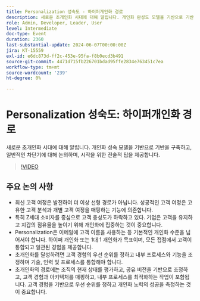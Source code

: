 ```yaml
---
title: Personalization 성숙도 - 하이퍼개인화 경로
description: 새로운 초개인화 시대에 대해 알립니다. 개인화 완성도 모델을 기반으로 기반을 구축하고, 일반적인 차단기에 대해 논의하며, 시작하기 위한 전술적 팁을 제공합니다.주요 토론 포인트 - 최신 고객 여정​과 초개인화를 시작하는 ​ 방법 조직에서 시작하는 방법
role: Admin, Developer, Leader, User
level: Intermediate
doc-type: Event
duration: 2360
last-substantial-update: 2024-06-07T00:00:00Z
jira: KT-15559
exl-id: e6dc873d-ff2c-453e-95fa-f8b0ecd3b491
source-git-commit: 4471d715fb226701bdad95ffe2834e763451c7ea
workflow-type: tm+mt
source-wordcount: '239'
ht-degree: 0%

---
```


# Personalization 성숙도: 하이퍼개인화 경로

새로운 초개인화 시대에 대해 알립니다. 개인화 성숙 모델을 기반으로 기반을 구축하고, 일반적인 차단기에 대해 논의하며, 시작을 위한 전술적 팁을 제공합니다.

>[!VIDEO](https://video.tv.adobe.com/v/3429288/?learn=on)

## 주요 논의 사항

* 최신 고객 여정은 발전하여 더 이상 선형 경로가 아닙니다. 성공적인 고객 여정은 고유한 고객 분석과 개별 고객 여정을 매핑하는 기능에 의존합니다.
* 특히 Z세대 소비자를 중심으로 고객 충성도가 하락하고 있다. 기업은 고객을 유지하고 지갑의 점유율을 높이기 위해 개인화에 집중하는 것이 중요합니다.
* Personalization은 이메일에 고객 이름을 사용하는 등 기본적인 개인화 수준을 넘어서야 합니다. 하이퍼 개인화 또는 1대 1 개인화가 목표이며, 모든 접점에서 고객이 통합되고 일관된 경험을 제공합니다.
* 초개인화를 달성하려면 고객 경험의 우선 순위를 정하고 내부 프로세스와 기능을 조정하며 기술, 인력 및 프로세스를 통합해야 합니다.
* 초개인화의 경로에는 조직의 현재 상태를 평가하고, 공유 비전을 기반으로 조정하고, 고객 경험과 아키텍처를 매핑하고, 내부 프로세스를 최적화하는 작업이 포함됩니다.  고객 경험을 기반으로 우선 순위를 정하고 개인화 노력의 성공을 측정하는 것이 중요합니다.